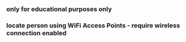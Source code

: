 
<h3>only for educational purposes only <h3/>
locate person using WiFi Access Points - require wireless connection enabled
